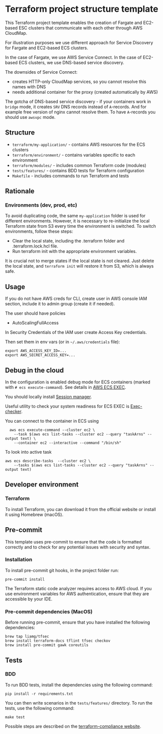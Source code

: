 # Terraform project structure template

This Terraform project template enables the creation of Fargate and EC2-based ESC clusters 
that communicate with each other through AWS CloudMap.

For illustration purposes we use different approach for Service Discovery for Fargate and EC2-based ECS clusters.

In the case of Fargate, we use AWS Service Connect.
In the case of EC2-based ECS clusters, we use DNS-based service discovery.

The downsides of Service Connect:
* creates HTTP-only CloudMap services, so you cannot resolve this names with DNS
* needs additional container for the proxy (created automatically by AWS)

The gotcha of DNS-based service discovery - if your containers work in `bridge` mode, it
creates `SRV` DNS records instead of `A`-records.
And for example free version of nginx cannot resolve them.
To have `A`-records you should use `awsvpc` mode.

## Structure

* `terraform/my-application/` - contains AWS resources for the ECS clusters
* `terraform/environment/` - contains variables specific to each environment
* `terraform/modules/` - includes common Terraform code (modules)
* `tests/features/` - contains BDD tests for Terraform configuration
* `Makefile` - includes commands to run Terraform and tests

## Rationale

### Environments (dev, prod, etc)

To avoid duplicating code, the same `my-application` folder is used for different environments. 
However, it is necessary to re-initialize the local Terraform state from S3 every time the environment is switched. 
To switch environments, follow these steps:

* Clear the local state, including the .terraform folder and .terraform.lock.hcl file.
* Run terraform init with the appropriate environment variables.

It is crucial not to merge states if the local state is not cleared. Just delete the local state, 
and `terraform init` will restore it from S3, which is always safe.

## Usage

If you do not have AWS creds for CLI, create user in AWS console IAM section, 
include it to admin group (create it if needed). 

The user should have policies
* AutoScalingFullAccess

In Security Credentials of the IAM user create Access Key credentials.

Then set them in env vars (or in `~/.aws/credentials` file):

    export AWS_ACCESS_KEY_ID=...
    export AWS_SECRET_ACCESS_KEY=...

## Debug in the cloud

In the configuration is enabled debug mode for ECS containers (marked with `# ecs execute-command`).
See details in [AWS ECS EXEC](https://docs.aws.amazon.com/AmazonECS/latest/developerguide/ecs-exec.html).

You should locally install [Session manager](https://docs.aws.amazon.com/systems-manager/latest/userguide/session-manager-working-with-install-plugin.html#install-plugin-macos).

Useful utility to check your system readiness for ECS EXEC is [Exec-checker](https://github.com/aws-containers/amazon-ecs-exec-checker).

You can connect to the container in ECS using

      aws ecs execute-command --cluster ec2 \
        --task $(aws ecs list-tasks --cluster ec2 --query "taskArns" --output text) \
        --container ec2 --interactive --command "/bin/sh"

To look into active task

    aws ecs describe-tasks  --cluster ec2 \
        --tasks $(aws ecs list-tasks --cluster ec2 --query "taskArns" --output text)


## Developer environment

### Terraform

To install Terraform, you can download it from the official website or install it using Homebrew (macOS).

## Pre-commit

This template uses pre-commit to ensure that the code is formatted correctly and to check for any potential issues with security and syntax.

### Installation

To install pre-commit git hooks, in the project folder run:

    pre-commit install

The Terraform static code analyzer requires access to AWS cloud. 
If you use environment variables for AWS authentication, ensure that they are accessible by your IDE.

### Pre-commit dependencies (MacOS)

Before running pre-commit, ensure that you have installed the following dependencies:

    brew tap liamg/tfsec
    brew install terraform-docs tflint tfsec checkov
    brew install pre-commit gawk coreutils

## Tests

### BDD
To run BDD tests, install the dependencies using the following command:

    pip install -r requirements.txt

You can then write scenarios in the `tests/features/` directory. To run the tests, use the following command:

    make test

Possible steps are described on the [terraform-compliance website](https://terraform-compliance.com/pages/Examples/).
